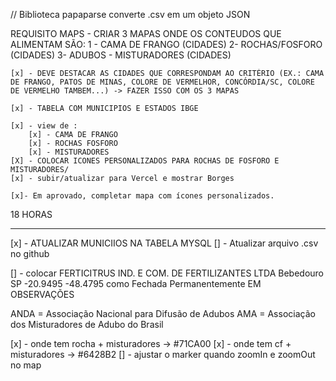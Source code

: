 // Biblioteca papaparse converte .csv em um objeto JSON

REQUISITO MAPS - CRIAR 3 MAPAS ONDE OS CONTEUDOS QUE ALIMENTAM SÃO:
1 - CAMA DE FRANGO (CIDADES)
2- ROCHAS/FOSFORO (CIDADES)
3- ADUBOS - MISTURADORES (CIDADES)

    [x] - DEVE DESTACAR AS CIDADES QUE CORRESPONDAM AO CRITÉRIO (EX.: CAMA DE FRANGO, PATOS DE MINAS, COLORE DE VERMELHOR, CONCÓRDIA/SC, COLORE DE VERMELHO TAMBEM...) -> FAZER ISSO COM OS 3 MAPAS

    [x] - TABELA COM MUNICIPIOS E ESTADOS IBGE

    [x] - view de : 
        [x] - CAMA DE FRANGO
        [x] - ROCHAS FOSFORO
        [x] - MISTURADORES
    [X] - COLOCAR ICONES PERSONALIZADOS PARA ROCHAS DE FOSFORO E MISTURADORES/
    [x] - subir/atualizar para Vercel e mostrar Borges

    [x]- Em aprovado, completar mapa com ícones personalizados.

18 HORAS
____________________________________________________________________________
[x] - ATUALIZAR MUNICIIOS NA TABELA MYSQL
[] - Atualizar arquivo .csv no github

[] - colocar FERTICITRUS IND. E COM. DE FERTILIZANTES LTDA	Bebedouro	SP	-20.9495	-48.4795
como Fechada Permanentemente EM OBSERVAÇÕES

ANDA = Associação Nacional para Difusão de Adubos
AMA = Associação dos Misturadores de Adubo do Brasil

[x] - onde tem rocha + misturadores -> #71CA00
[x] - onde tem cf + misturadores -> #6428B2
[] - ajustar o marker quando zoomIn e zoomOut no map